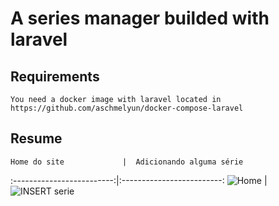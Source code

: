 # A series manager builded with laravel
## Requirements
    You need a docker image with laravel located in https://github.com/aschmelyun/docker-compose-laravel
## Resume
    Home do site             |  Adicionando alguma série
:-------------------------:|:-------------------------:
![Home](assets/img/Home.gif)  |  ![INSERT serie](assets/img/Admin.gif)
